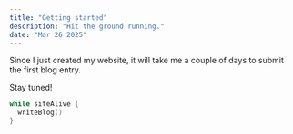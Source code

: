```yaml
---
title: "Getting started"
description: "Hit the ground running."
date: "Mar 26 2025"
---
```


Since I just created my website, it will take me a couple of days to submit the first blog entry.

Stay tuned!

```swift
while siteAlive {
  writeBlog()
}
```